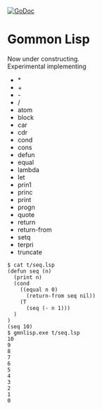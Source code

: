 [![GoDoc](https://godoc.org/github.com/hymkor/gmnlisp?status.svg)](https://godoc.org/github.com/hymkor/gmnlisp)

Gommon Lisp
===========

Now under constructing.  
Experimental implementing

- \*
- \+
- \-
- \/
- atom
- block
- car
- cdr
- cond
- cons
- defun
- equal
- lambda
- let
- prin1
- princ
- print
- progn
- quote
- return
- return-from
- setq
- terpri
- truncate

```
$ cat t/seq.lsp
(defun seq (n)
  (print n)
  (cond
    ((equal n 0)
      (return-from seq nil))
    (T
      (seq (- n 1)))
  )
)
(seq 10)
$ gmnlisp.exe t/seq.lsp
10
9
8
7
6
5
4
3
2
1
0
```
